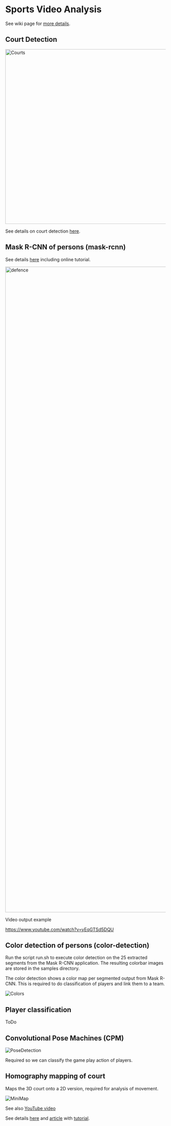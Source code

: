 # Sports Video Analysis

See wiki page for [more details](https://github.com/stephanj/basketballVideoAnalysis/wiki).

## Court Detection

<img width="548" alt="Courts" src="https://user-images.githubusercontent.com/179457/71198821-f0e0f400-2294-11ea-8253-3d6ff20fcbf9.png">

See details on court detection [here](https://github.com/stephanj/basketballVideoAnalysis/tree/master/court-detection).

## Mask R-CNN of persons (mask-rcnn)

See details [here](https://github.com/stephanj/basketballVideoAnalysis/tree/master/mask-rcnn) including online tutorial.

[<img width="2025" alt="defence" src="https://user-images.githubusercontent.com/179457/70865878-af81d900-1f62-11ea-85d1-44db19a0f7f3.jpg">](https://www.youtube.com/watch?v=yEqGTSd5DQU)

Video output example

https://www.youtube.com/watch?v=yEqGTSd5DQU

## Color detection of persons (color-detection)

Run the script run.sh to execute color detection on the 25 extracted segments from the Mask R-CNN application.
The resulting colorbar images are stored in the samples directory.

The color detection shows a color map per segmented output from Mask R-CNN.  This is required to do classification of players and link them to a team.

![Colors](https://user-images.githubusercontent.com/179457/71019085-040b8c80-20fa-11ea-8e44-d22759d9352a.jpg)

## Player classification

ToDo 

## Convolutional Pose Machines (CPM) 

![PoseDetection](https://user-images.githubusercontent.com/179457/71200350-23d8b700-2298-11ea-85eb-37b2c8d07b76.png)

Required so we can classify the game play action of players.

## Homography mapping of court

Maps the 3D court onto a 2D version, required for analysis of movement.

![MiniMap](https://user-images.githubusercontent.com/179457/71530819-2c5e6c80-28ec-11ea-91fe-4dc9d2d19793.jpg)

See also [YouTube video](https://www.youtube.com/watch?v=tpavRDeDlTI)

See details [here](https://github.com/stephanj/basketballVideoAnalysis/tree/master/homography-mapping)
and [article](https://www.linkedin.com/pulse/journey-towards-creating-basketball-mini-map-stephan-janssen/) with [tutorial](https://github.com/stephanj/basketballVideoAnalysis/tree/master/mini-map-tutorial).

